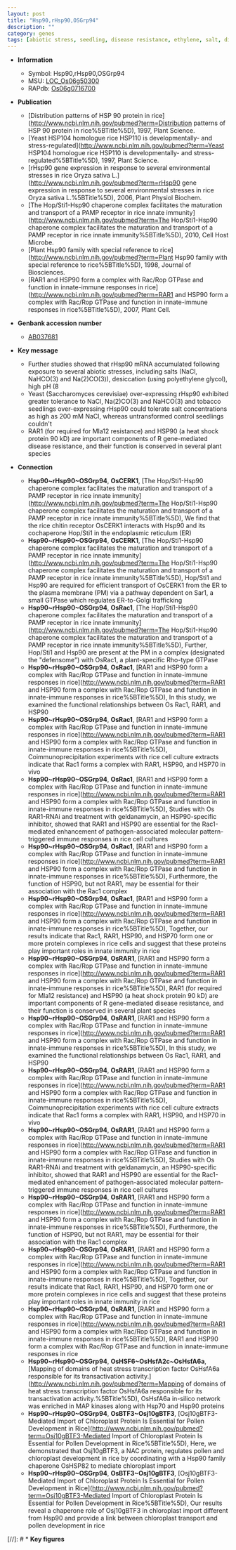 ```yaml
---
layout: post
title: "Hsp90,rHsp90,OSGrp94"
description: ""
category: genes
tags: [abiotic stress, seedling, disease resistance, ethylene, salt, disease]
---
```


* **Information**  
    + Symbol: Hsp90,rHsp90,OSGrp94  
    + MSU: [LOC_Os06g50300](http://rice.uga.edu/cgi-bin/ORF_infopage.cgi?orf=LOC_Os06g50300)  
    + RAPdb: [Os06g0716700](https://rapdb.dna.affrc.go.jp/locus/?name=Os06g0716700)  

* **Publication**  
    + [Distribution patterns of HSP 90 protein in rice](http://www.ncbi.nlm.nih.gov/pubmed?term=Distribution patterns of HSP 90 protein in rice%5BTitle%5D), 1997, Plant Science.
    + [Yeast HSP104 homologue rice HSP110 is developmentally- and stress-regulated](http://www.ncbi.nlm.nih.gov/pubmed?term=Yeast HSP104 homologue rice HSP110 is developmentally- and stress-regulated%5BTitle%5D), 1997, Plant Science.
    + [rHsp90 gene expression in response to several environmental stresses in rice Oryza sativa L.](http://www.ncbi.nlm.nih.gov/pubmed?term=rHsp90 gene expression in response to several environmental stresses in rice Oryza sativa L.%5BTitle%5D), 2006, Plant Physiol Biochem.
    + [The Hop/Sti1-Hsp90 chaperone complex facilitates the maturation and transport of a PAMP receptor in rice innate immunity](http://www.ncbi.nlm.nih.gov/pubmed?term=The Hop/Sti1-Hsp90 chaperone complex facilitates the maturation and transport of a PAMP receptor in rice innate immunity%5BTitle%5D), 2010, Cell Host Microbe.
    + [Plant Hsp90 family with special reference to rice](http://www.ncbi.nlm.nih.gov/pubmed?term=Plant Hsp90 family with special reference to rice%5BTitle%5D), 1998, Journal of Biosciences.
    + [RAR1 and HSP90 form a complex with Rac/Rop GTPase and function in innate-immune responses in rice](http://www.ncbi.nlm.nih.gov/pubmed?term=RAR1 and HSP90 form a complex with Rac/Rop GTPase and function in innate-immune responses in rice%5BTitle%5D), 2007, Plant Cell.

* **Genbank accession number**  
    + [AB037681](http://www.ncbi.nlm.nih.gov/nuccore/AB037681)

* **Key message**  
    + Further studies showed that rHsp90 mRNA accumulated following exposure to several abiotic stresses, including salts (NaCl, NaHCO(3) and Na(2)CO(3)), desiccation (using polyethylene glycol), high pH (8
    + Yeast (Saccharomyces cerevisiae) over-expressing rHsp90 exhibited greater tolerance to NaCl, Na(2)CO(3) and NaHCO(3) and tobacco seedlings over-expressing rHsp90 could tolerate salt concentrations as high as 200 mM NaCl, whereas untransformed control seedlings couldn't
    + RAR1 (for required for Mla12 resistance) and HSP90 (a heat shock protein 90 kD) are important components of R gene-mediated disease resistance, and their function is conserved in several plant species

* **Connection**  
    + __Hsp90~rHsp90~OSGrp94__, __OsCERK1__, [The Hop/Sti1-Hsp90 chaperone complex facilitates the maturation and transport of a PAMP receptor in rice innate immunity](http://www.ncbi.nlm.nih.gov/pubmed?term=The Hop/Sti1-Hsp90 chaperone complex facilitates the maturation and transport of a PAMP receptor in rice innate immunity%5BTitle%5D), We find that the rice chitin receptor OsCERK1 interacts with Hsp90 and its cochaperone Hop/Sti1 in the endoplasmic reticulum (ER)
    + __Hsp90~rHsp90~OSGrp94__, __OsCERK1__, [The Hop/Sti1-Hsp90 chaperone complex facilitates the maturation and transport of a PAMP receptor in rice innate immunity](http://www.ncbi.nlm.nih.gov/pubmed?term=The Hop/Sti1-Hsp90 chaperone complex facilitates the maturation and transport of a PAMP receptor in rice innate immunity%5BTitle%5D), Hop/Sti1 and Hsp90 are required for efficient transport of OsCERK1 from the ER to the plasma membrane (PM) via a pathway dependent on Sar1, a small GTPase which regulates ER-to-Golgi trafficking
    + __Hsp90~rHsp90~OSGrp94__, __OsRac1__, [The Hop/Sti1-Hsp90 chaperone complex facilitates the maturation and transport of a PAMP receptor in rice innate immunity](http://www.ncbi.nlm.nih.gov/pubmed?term=The Hop/Sti1-Hsp90 chaperone complex facilitates the maturation and transport of a PAMP receptor in rice innate immunity%5BTitle%5D), Further, Hop/Sti1 and Hsp90 are present at the PM in a complex (designated the "defensome") with OsRac1, a plant-specific Rho-type GTPase
    + __Hsp90~rHsp90~OSGrp94__, __OsRac1__, [RAR1 and HSP90 form a complex with Rac/Rop GTPase and function in innate-immune responses in rice](http://www.ncbi.nlm.nih.gov/pubmed?term=RAR1 and HSP90 form a complex with Rac/Rop GTPase and function in innate-immune responses in rice%5BTitle%5D), In this study, we examined the functional relationships between Os Rac1, RAR1, and HSP90
    + __Hsp90~rHsp90~OSGrp94__, __OsRac1__, [RAR1 and HSP90 form a complex with Rac/Rop GTPase and function in innate-immune responses in rice](http://www.ncbi.nlm.nih.gov/pubmed?term=RAR1 and HSP90 form a complex with Rac/Rop GTPase and function in innate-immune responses in rice%5BTitle%5D), Coimmunoprecipitation experiments with rice cell culture extracts indicate that Rac1 forms a complex with RAR1, HSP90, and HSP70 in vivo
    + __Hsp90~rHsp90~OSGrp94__, __OsRac1__, [RAR1 and HSP90 form a complex with Rac/Rop GTPase and function in innate-immune responses in rice](http://www.ncbi.nlm.nih.gov/pubmed?term=RAR1 and HSP90 form a complex with Rac/Rop GTPase and function in innate-immune responses in rice%5BTitle%5D), Studies with Os RAR1-RNAi and treatment with geldanamycin, an HSP90-specific inhibitor, showed that RAR1 and HSP90 are essential for the Rac1-mediated enhancement of pathogen-associated molecular pattern-triggered immune responses in rice cell cultures
    + __Hsp90~rHsp90~OSGrp94__, __OsRac1__, [RAR1 and HSP90 form a complex with Rac/Rop GTPase and function in innate-immune responses in rice](http://www.ncbi.nlm.nih.gov/pubmed?term=RAR1 and HSP90 form a complex with Rac/Rop GTPase and function in innate-immune responses in rice%5BTitle%5D), Furthermore, the function of HSP90, but not RAR1, may be essential for their association with the Rac1 complex
    + __Hsp90~rHsp90~OSGrp94__, __OsRac1__, [RAR1 and HSP90 form a complex with Rac/Rop GTPase and function in innate-immune responses in rice](http://www.ncbi.nlm.nih.gov/pubmed?term=RAR1 and HSP90 form a complex with Rac/Rop GTPase and function in innate-immune responses in rice%5BTitle%5D), Together, our results indicate that Rac1, RAR1, HSP90, and HSP70 form one or more protein complexes in rice cells and suggest that these proteins play important roles in innate immunity in rice
    + __Hsp90~rHsp90~OSGrp94__, __OsRAR1__, [RAR1 and HSP90 form a complex with Rac/Rop GTPase and function in innate-immune responses in rice](http://www.ncbi.nlm.nih.gov/pubmed?term=RAR1 and HSP90 form a complex with Rac/Rop GTPase and function in innate-immune responses in rice%5BTitle%5D), RAR1 (for required for Mla12 resistance) and HSP90 (a heat shock protein 90 kD) are important components of R gene-mediated disease resistance, and their function is conserved in several plant species
    + __Hsp90~rHsp90~OSGrp94__, __OsRAR1__, [RAR1 and HSP90 form a complex with Rac/Rop GTPase and function in innate-immune responses in rice](http://www.ncbi.nlm.nih.gov/pubmed?term=RAR1 and HSP90 form a complex with Rac/Rop GTPase and function in innate-immune responses in rice%5BTitle%5D), In this study, we examined the functional relationships between Os Rac1, RAR1, and HSP90
    + __Hsp90~rHsp90~OSGrp94__, __OsRAR1__, [RAR1 and HSP90 form a complex with Rac/Rop GTPase and function in innate-immune responses in rice](http://www.ncbi.nlm.nih.gov/pubmed?term=RAR1 and HSP90 form a complex with Rac/Rop GTPase and function in innate-immune responses in rice%5BTitle%5D), Coimmunoprecipitation experiments with rice cell culture extracts indicate that Rac1 forms a complex with RAR1, HSP90, and HSP70 in vivo
    + __Hsp90~rHsp90~OSGrp94__, __OsRAR1__, [RAR1 and HSP90 form a complex with Rac/Rop GTPase and function in innate-immune responses in rice](http://www.ncbi.nlm.nih.gov/pubmed?term=RAR1 and HSP90 form a complex with Rac/Rop GTPase and function in innate-immune responses in rice%5BTitle%5D), Studies with Os RAR1-RNAi and treatment with geldanamycin, an HSP90-specific inhibitor, showed that RAR1 and HSP90 are essential for the Rac1-mediated enhancement of pathogen-associated molecular pattern-triggered immune responses in rice cell cultures
    + __Hsp90~rHsp90~OSGrp94__, __OsRAR1__, [RAR1 and HSP90 form a complex with Rac/Rop GTPase and function in innate-immune responses in rice](http://www.ncbi.nlm.nih.gov/pubmed?term=RAR1 and HSP90 form a complex with Rac/Rop GTPase and function in innate-immune responses in rice%5BTitle%5D), Furthermore, the function of HSP90, but not RAR1, may be essential for their association with the Rac1 complex
    + __Hsp90~rHsp90~OSGrp94__, __OsRAR1__, [RAR1 and HSP90 form a complex with Rac/Rop GTPase and function in innate-immune responses in rice](http://www.ncbi.nlm.nih.gov/pubmed?term=RAR1 and HSP90 form a complex with Rac/Rop GTPase and function in innate-immune responses in rice%5BTitle%5D), Together, our results indicate that Rac1, RAR1, HSP90, and HSP70 form one or more protein complexes in rice cells and suggest that these proteins play important roles in innate immunity in rice
    + __Hsp90~rHsp90~OSGrp94__, __OsRAR1__, [RAR1 and HSP90 form a complex with Rac/Rop GTPase and function in innate-immune responses in rice](http://www.ncbi.nlm.nih.gov/pubmed?term=RAR1 and HSP90 form a complex with Rac/Rop GTPase and function in innate-immune responses in rice%5BTitle%5D), RAR1 and HSP90 form a complex with Rac/Rop GTPase and function in innate-immune responses in rice
    + __Hsp90~rHsp90~OSGrp94__, __OsHSF6~OsHsfA2c~OsHsfA6a__, [Mapping of domains of heat stress transcription factor OsHsfA6a responsible for its transactivation activity.](http://www.ncbi.nlm.nih.gov/pubmed?term=Mapping of domains of heat stress transcription factor OsHsfA6a responsible for its transactivation activity.%5BTitle%5D),  OsHsfA6a in-silico network was enriched in MAP kinases along with Hsp70 and Hsp90 proteins
    + __Hsp90~rHsp90~OSGrp94__, __OsBTF3~Osj10gBTF3__, [Osj10gBTF3-Mediated Import of Chloroplast Protein Is Essential for Pollen Development in Rice](http://www.ncbi.nlm.nih.gov/pubmed?term=Osj10gBTF3-Mediated Import of Chloroplast Protein Is Essential for Pollen Development in Rice%5BTitle%5D),  Here, we demonstrated that Osj10gBTF3, a NAC protein, regulates pollen and chloroplast development in rice by coordinating with a Hsp90 family chaperone OsHSP82 to mediate chloroplast import
    + __Hsp90~rHsp90~OSGrp94__, __OsBTF3~Osj10gBTF3__, [Osj10gBTF3-Mediated Import of Chloroplast Protein Is Essential for Pollen Development in Rice](http://www.ncbi.nlm.nih.gov/pubmed?term=Osj10gBTF3-Mediated Import of Chloroplast Protein Is Essential for Pollen Development in Rice%5BTitle%5D),  Our results reveal a chaperone role of Osj10gBTF3 in chloroplast import different from Hsp90 and provide a link between chloroplast transport and pollen development in rice

[//]: # * **Key figures**  


